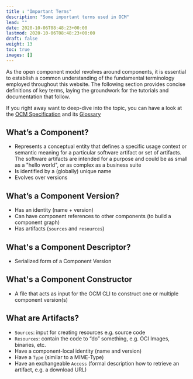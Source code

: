 ```yaml
---
title : "Important Terms"
description: "Some important terms used in OCM"
lead: ""
date: 2020-10-06T08:48:23+00:00
lastmod: 2020-10-06T08:48:23+00:00
draft: false
weight: 13
toc: true
images: []
---
```


As the open component model revolves around components, it is essential to establish a common understanding of the fundamental terminology employed throughout this website. The following section provides concise definitions of key terms, laying the groundwork for the tutorials and documentation that follow.

If you right away want to deep-dive into the topic, you can have a look at the [OCM Specification](https://github.com/open-component-model/ocm-spec/blob/main/README.md) and its [Glossary](https://github.com/open-component-model/ocm-spec/blob/main/doc/glossary.md)

## What’s a Component?

- Represents a conceptual entity that defines a specific usage context or semantic meaning for a particular software artifact or set of artifacts. The software artifacts are intended for a purpose and could be as small as a "hello world", or as complex as a business suite
- Is identified by a (globally) unique name
- Evolves over versions

## What’s a Component Version?

- Has an identity (name + version)
- Can have component references to other components (to build a component graph)
- Has artifacts (`sources` and `resources`)

## What's a Component Descriptor?

- Serialized form of a Component Version

## What's a Component Constructor

- A file that acts as input for the OCM CLI to construct one or multiple component version(s)

## What are Artifacts?

- `Sources`: input for creating resources e.g. source code
- `Resources`: contain the code to “do” something, e.g. OCI Images, binaries, etc.
- Have a component-local identity (name and version)
- Have a `Type` (similar to a MIME-Type)
- Have an exchangeable `Access` (formal description how to retrieve an artifact, e.g. a download URL)

